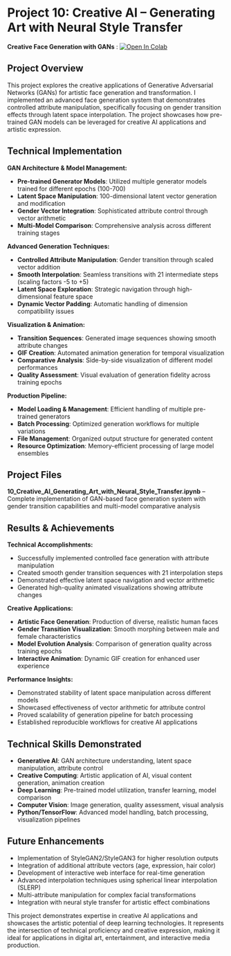 # Project 10: Creative AI – Generating Art with Neural Style Transfer

**Creative Face Generation with GANs** : [![Open In Colab](https://colab.research.google.com/assets/colab-badge.svg)](https://colab.research.google.com/drive/1D-pUbKlPNIYuVtkM67VvXMnN_s_qocpc) 

## Project Overview
This project explores the creative applications of Generative Adversarial Networks (GANs) for artistic face generation and transformation. I implemented an advanced face generation system that demonstrates controlled attribute manipulation, specifically focusing on gender transition effects through latent space interpolation. The project showcases how pre-trained GAN models can be leveraged for creative AI applications and artistic expression.

## Technical Implementation

**GAN Architecture & Model Management:**
- **Pre-trained Generator Models**: Utilized multiple generator models trained for different epochs (100-700)
- **Latent Space Manipulation**: 100-dimensional latent vector generation and modification
- **Gender Vector Integration**: Sophisticated attribute control through vector arithmetic
- **Multi-Model Comparison**: Comprehensive analysis across different training stages

**Advanced Generation Techniques:**
- **Controlled Attribute Manipulation**: Gender transition through scaled vector addition
- **Smooth Interpolation**: Seamless transitions with 21 intermediate steps (scaling factors -5 to +5)
- **Latent Space Exploration**: Strategic navigation through high-dimensional feature space
- **Dynamic Vector Padding**: Automatic handling of dimension compatibility issues

**Visualization & Animation:**
- **Transition Sequences**: Generated image sequences showing smooth attribute changes
- **GIF Creation**: Automated animation generation for temporal visualization
- **Comparative Analysis**: Side-by-side visualization of different model performances
- **Quality Assessment**: Visual evaluation of generation fidelity across training epochs

**Production Pipeline:**
- **Model Loading & Management**: Efficient handling of multiple pre-trained generators
- **Batch Processing**: Optimized generation workflows for multiple variations
- **File Management**: Organized output structure for generated content
- **Resource Optimization**: Memory-efficient processing of large model ensembles

## Project Files
**10_Creative_AI_Generating_Art_with_Neural_Style_Transfer.ipynb** – Complete implementation of GAN-based face generation system with gender transition capabilities and multi-model comparative analysis

## Results & Achievements

**Technical Accomplishments:**
- Successfully implemented controlled face generation with attribute manipulation
- Created smooth gender transition sequences with 21 interpolation steps
- Demonstrated effective latent space navigation and vector arithmetic
- Generated high-quality animated visualizations showing attribute changes

**Creative Applications:**
- **Artistic Face Generation**: Production of diverse, realistic human faces
- **Gender Transition Visualization**: Smooth morphing between male and female characteristics
- **Model Evolution Analysis**: Comparison of generation quality across training epochs
- **Interactive Animation**: Dynamic GIF creation for enhanced user experience

**Performance Insights:**
- Demonstrated stability of latent space manipulation across different models
- Showcased effectiveness of vector arithmetic for attribute control
- Proved scalability of generation pipeline for batch processing
- Established reproducible workflows for creative AI applications

## Technical Skills Demonstrated
- **Generative AI**: GAN architecture understanding, latent space manipulation, attribute control
- **Creative Computing**: Artistic application of AI, visual content generation, animation creation
- **Deep Learning**: Pre-trained model utilization, transfer learning, model comparison
- **Computer Vision**: Image generation, quality assessment, visual analysis
- **Python/TensorFlow**: Advanced model handling, batch processing, visualization pipelines

## Future Enhancements
- Implementation of StyleGAN2/StyleGAN3 for higher resolution outputs
- Integration of additional attribute vectors (age, expression, hair color)
- Development of interactive web interface for real-time generation
- Advanced interpolation techniques using spherical linear interpolation (SLERP)
- Multi-attribute manipulation for complex facial transformations
- Integration with neural style transfer for artistic effect combinations

This project demonstrates expertise in creative AI applications and showcases the artistic potential of deep learning technologies. It represents the intersection of technical proficiency and creative expression, making it ideal for applications in digital art, entertainment, and interactive media production.